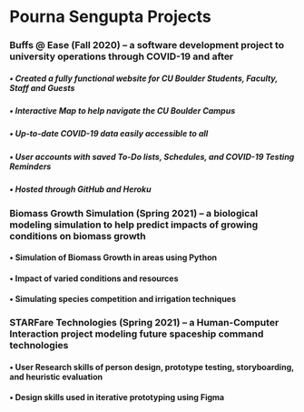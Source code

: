 # Pourna Sengupta Projects 
### Buffs @ Ease (Fall 2020) – a software development project to university operations through COVID-19 and after 
##### •	Created a fully functional website for CU Boulder Students, Faculty, Staff and Guests
##### •	Interactive Map to help navigate the CU Boulder Campus 
##### •	Up-to-date COVID-19 data easily accessible to all 
##### •	User accounts with saved To-Do lists, Schedules, and COVID-19 Testing Reminders  
##### •	Hosted through GitHub and Heroku 
### Biomass Growth Simulation (Spring 2021) – a biological modeling simulation to help predict impacts of growing conditions on biomass growth 
#### •	Simulation of Biomass Growth in areas using Python 
#### •	Impact of varied conditions and resources 
#### •	Simulating species competition and irrigation techniques 
### STARFare Technologies (Spring 2021) – a Human-Computer Interaction project modeling future spaceship command technologies 
#### •	User Research skills of person design, prototype testing, storyboarding, and heuristic evaluation 
#### •	Design skills used in iterative prototyping using Figma 

